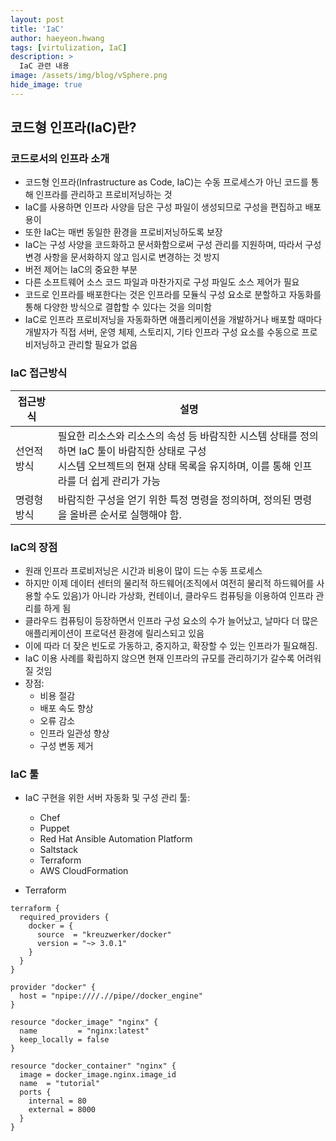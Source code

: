 ```yaml
---
layout: post
title: 'IaC' 
author: haeyeon.hwang
tags: [virtulization, IaC]
description: >
  IaC 관련 내용 
image: /assets/img/blog/vSphere.png
hide_image: true
---
```


## 코드형 인프라(IaC)란?

### 코드로서의 인프라 소개

- 코드형 인프라(Infrastructure as Code, IaC)는 수동 프로세스가 아닌 코드를 통해 인프라를 관리하고 프로비저닝하는 것
- IaC를 사용하면 인프라 사양을 담은 구성 파일이 생성되므로 구성을 편집하고 배포 용이
- 또한 IaC는 매번 동일한 환경을 프로비저닝하도록 보장
- IaC는 구성 사양을 코드화하고 문서화함으로써 구성 관리를 지원하며, 따라서 구성 변경 사항을 문서화하지 않고 임시로 변경하는 것 방지
- 버전 제어는 IaC의 중요한 부분
- 다른 소프트웨어 소스 코드 파일과 마찬가지로 구성 파일도 소스 제어가 필요
- 코드로 인프라를 배포한다는 것은 인프라를 모듈식 구성 요소로 분할하고 자동화를 통해 다양한 방식으로 결합할 수 있다는 것을 의미함
- IaC로 인프라 프로비저닝을 자동화하면 애플리케이션을 개발하거나 배포할 때마다 개발자가 직접 서버, 운영 체제, 스토리지, 기타 인프라 구성 요소를 수동으로 프로비저닝하고 관리할 필요가 없음

### IaC 접근방식

접근방식|설명
---|---
선언적방식|필요한 리소스와 리소스의 속성 등 바람직한 시스템 상태를 정의하면 IaC 툴이 바람직한 상태로 구성</br>시스템 오브젝트의 현재 상태 목록을 유지하며, 이를 통해 인프라를 더 쉽게 관리가 가능
명령형방식| 바람직한 구성을 얻기 위한 특정 명령을 정의하며, 정의된 명령을 올바른 순서로 실행해야 함.

### IaC의 장점

- 원래 인프라 프로비저닝은 시간과 비용이 많이 드는 수동 프로세스
- 하지만 이제 데이터 센터의 물리적 하드웨어(조직에서 여전히 물리적 하드웨어를 사용할 수도 있음)가 아니라 가상화, 컨테이너, 클라우드 컴퓨팅을 이용하여 인프라 관리를 하게 됨
- 클라우드 컴퓨팅이 등장하면서 인프라 구성 요소의 수가 늘어났고, 날마다 더 많은 애플리케이션이 프로덕션 환경에 릴리스되고 있음
- 이에 따라 더 잦은 빈도로 가동하고, 중지하고, 확장할 수 있는 인프라가 필요해짐.
- IaC 이용 사례를 확립하지 않으면 현재 인프라의 규모를 관리하기가 갈수록 어려워질 것임
- 장점:
  - 비용 절감
  - 배포 속도 향상
  - 오류 감소
  - 인프라 일관성 향상
  - 구성 변동 제거

### IaC 툴

- IaC 구현을 위한 서버 자동화 및 구성 관리 툴:
  - Chef
  - Puppet
  - Red Hat Ansible Automation Platform
  - Saltstack
  - Terraform 
  - AWS CloudFormation


- Terraform
~~~console
terraform {
  required_providers {
    docker = {
      source  = "kreuzwerker/docker"
      version = "~> 3.0.1"
    }
  }
}

provider "docker" {
  host = "npipe:////.//pipe//docker_engine"
}

resource "docker_image" "nginx" {
  name         = "nginx:latest"
  keep_locally = false
}

resource "docker_container" "nginx" {
  image = docker_image.nginx.image_id
  name  = "tutorial"
  ports {
    internal = 80
    external = 8000
  }
}
~~~